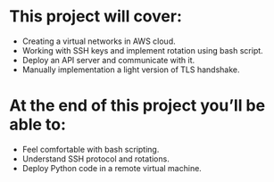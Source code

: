 # This project will cover:

- Creating a virtual networks in AWS cloud.
- Working with SSH keys and implement rotation using bash script.
- Deploy an API server and communicate with it.
- Manually implementation a light version of TLS handshake.

# At the end of this project you’ll be able to:

- Feel comfortable with bash scripting.
- Understand SSH protocol and rotations.
- Deploy Python code in a remote virtual machine.